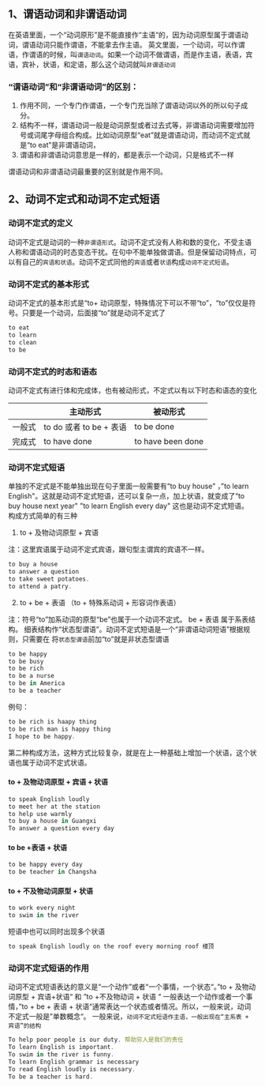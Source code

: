 ## 1、谓语动词和非谓语动词
在英语里面，一个“动词原形”是不能直接作“主语“的，因为动词原型属于谓语动词，谓语动词只能作谓语，不能拿去作主语。
英文里面，一个动词，可以作谓语，作谓语的时候，叫`谓语动词`。如果一个动词不做谓语，而是作主语，表语，宾语，宾补，状语，和定语，那么这个动词就叫`非谓语动词`
### “谓语动词”和“非谓语动词”的区别：

1. 作用不同，一个专门作谓语，一个专门充当除了谓语动词以外的所以句子成分。
2. 结构不一样，谓语动词一般是动词原型或者过去式等，非谓语动词需要增加符号或词尾字母组合构成。比如动词原型“eat”就是谓语动词，而动词不定式就是“to eat”是非谓语动词，
3. 谓语和非谓语动词意思是一样的，都是表示一个动词，只是格式不一样

谓语动词和非谓语动词最重要的区别就是作用不同。
## 2、动词不定式和动词不定式短语
### 动词不定式的定义
动词不定式是动词的一种`非谓语形式`。动词不定式没有人称和数的变化，不受主语人称和谓语动词的时态变态干扰。在句中不能单独做谓语。但是保留动词特点，可以有自己的`宾语和状语`。动词不定式同他的`宾语`或者`状语`构成`动词不定式短语`。
### 动词不定式的基本形式
动词不定式的基本形式是“to+ 动词原型，特殊情况下可以不带“to”，“to”仅仅是符号。只要是一个动词，后面接“to”就是动词不定式了
```typescript
to eat
to learn
to clean
to be
```
### 动词不定式的时态和语态
动词不定式有进行体和完成体，也有被动形式，不定式以有以下时态和语态的变化

|  |  主动形式 | 被动形式 |
| --- | --- | --- |
| 一般式 | to do 或者 to be + 表语 | to be done |
| 完成式 | to have done | to have been done |

### 动词不定式短语
单独的不定式是不能单独出现在句子里面一般需要有“to buy house" ，”to learn English"。这就是动词不定式短语，还可以复杂一点，加上状语，就变成了“to buy house next year" "to learn English every day" 这也是动词不定式短语。
构成方式简单的有三种

1. to + 及物动词原型 + 宾语

注：这里宾语属于动词不定式宾语，跟句型主谓宾的宾语不一样。
```typescript
to buy a house
to answer a question
to take sweet potatoes.
to attend a patry.
```

2. to + be + 表语 （to + 特殊系动词 + 形容词作表语）

注：符号“to”加系动词的原型“be”也属于一个动词不定式。 be + 表语 属于系表结构。 细表结构作“状态型谓语”。动词不定式短语是一个“非谓语动词短语”根据规则，只需要在 将`状态型谓语`前加“to”就是非状态型谓语
```typescript
to be happy
to be busy
to be rich
to be a nurse
to be in America
to be a teacher
```
例句：
```typescript
to be rich is haapy thing
to be rich man is happy thing
I hope to be happy.
```
第二种构成方法，这种方式比较复杂，就是在上一种基础上增加一个状语，这个状语也属于动词不定式状语。
#### to + 及物动词原型 + 宾语 + 状语
```typescript
to speak English loudly
to meet her at the station
to help use warmly
to buy a house in Guangxi
To answer a question every day
```
#### to be +表语 + 状语
```typescript
to be happy every day
to be teacher in Changsha
```
#### to + 不及物动词原型 + 状语
```typescript
to work every night
to swim in the river
```
短语中也可以同时出现多个状语
```typescript
to speak English loudly on the roof every morning roof 楼顶
```
### 动词不定式短语的作用
动词不定式短语表达的意义是“一个动作”或者“一个事情，一个状态“。”to + 及物动词原型 + 宾语+状语“ 和 ”to +不及物动词 + 状语 “ 一般表达一个动作或者一个事情，”to + be  + 表语 + 状语“通常表达一个状态或者情况。所以，一般来说，动词不定式一般是”单数概念“。
一般来说，`动词不定式短语作主语，一般出现在“主系表 + 宾语”的结构`
```typescript
To help poor people is our duty. 帮助穷人是我们的责任
To learn English is important. 
To swim in the river is funny.
To learn English grammar is necessary
To read English loudly is necessary.
To be a teacher is hard.
```

